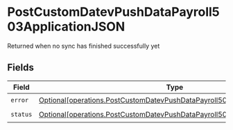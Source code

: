 # PostCustomDatevPushDataPayroll503ApplicationJSON

Returned when no sync has finished successfully yet


## Fields

| Field                                                                                                                                                                | Type                                                                                                                                                                 | Required                                                                                                                                                             | Description                                                                                                                                                          |
| -------------------------------------------------------------------------------------------------------------------------------------------------------------------- | -------------------------------------------------------------------------------------------------------------------------------------------------------------------- | -------------------------------------------------------------------------------------------------------------------------------------------------------------------- | -------------------------------------------------------------------------------------------------------------------------------------------------------------------- |
| `error`                                                                                                                                                              | [Optional[operations.PostCustomDatevPushDataPayroll503ApplicationJSONError]](undefined/models/operations/postcustomdatevpushdatapayroll503applicationjsonerror.md)   | :heavy_check_mark:                                                                                                                                                   | N/A                                                                                                                                                                  |
| `status`                                                                                                                                                             | [Optional[operations.PostCustomDatevPushDataPayroll503ApplicationJSONStatus]](undefined/models/operations/postcustomdatevpushdatapayroll503applicationjsonstatus.md) | :heavy_check_mark:                                                                                                                                                   | N/A                                                                                                                                                                  |
